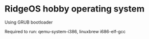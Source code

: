 # RidgeOS hobby operating system
Using GRUB bootloader

Required to run: qemu-system-i386, linuxbrew i686-elf-gcc
